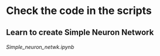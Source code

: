 # Check the code in the scripts #

## Learn to create Simple Neuron Network ##          
 ###### _Simple_neuron_netwk.ipynb_ ######
